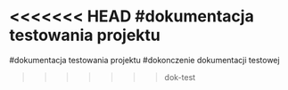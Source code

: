 <<<<<<< HEAD
#dokumentacja testowania projektu
=======
#dokumentacja testowania projektu 
#dokonczenie dokumentacji testowej
>>>>>>> dok-test
